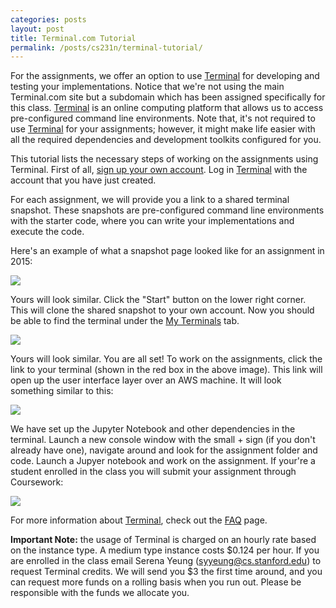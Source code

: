 ```yaml
---
categories: posts
layout: post
title: Terminal.com Tutorial
permalink: /posts/cs231n/terminal-tutorial/
---
```

For the assignments, we offer an option to use [Terminal](https://www.stanfordterminalcloud.com) for developing and testing your implementations. Notice that we're not using the main Terminal.com site but a subdomain which has been assigned specifically for this class. [Terminal](https://www.stanfordterminalcloud.com) is an online computing platform that allows us to access pre-configured command line environments. Note that, it's not required to use [Terminal](https://www.stanfordterminalcloud.com) for your assignments; however, it might make life easier with all the required dependencies and development toolkits configured for you.

This tutorial lists the necessary steps of working on the assignments using Terminal. First of all, [sign up your own account](https://www.stanfordterminalcloud.com/signup). Log in [Terminal](https://www.stanfordterminalcloud.com) with the account that you have just created.

For each assignment, we will provide you a link to a shared terminal snapshot. These snapshots are pre-configured command line environments with the starter code, where you can write your implementations and execute the code.

Here's an example of what a snapshot page looked like for an assignment in 2015:

<div class='fig figcenter fighighlight'>
  <img src='/Diary/assets/images/cs231n/terminal-shared.jpg'>
</div>

Yours will look similar. Click the "Start" button on the lower right corner. This will clone the shared snapshot to your own account. Now you should be able to find the terminal under the [My Terminals](https://www.stanfordterminalcloud.com/terminals) tab.

<div class='fig figcenter fighighlight'>
  <img src='/Diary/assets/images/cs231n/terminal-my.jpg'>
</div>

Yours will look similar. You are all set! To work on the assignments, click the link to your terminal (shown in the red box in the above image). This link will open up the user interface layer over an AWS machine. It will look something similar to this:

<div class='fig figcenter fighighlight'>
  <img src='/Diary/assets/images/cs231n/terminal-development.jpg'>
</div>

We have set up the Jupyter Notebook and other dependencies in the terminal. Launch a new console window with the small + sign (if you don't already have one), navigate around and look for the assignment folder and code. Launch a Jupyer notebook and work on the assignment. If your're a student enrolled in the class you will submit your assignment through Coursework:

<div class='fig figcenter fighighlight'>
  <img src='/Diary/assets/images/cs231n/terminal-coursework.jpg'>
</div>

For more information about [Terminal](https://www.stanfordterminalcloud.com), check out the [FAQ](https://www.stanfordterminalcloud.com/faq) page.

**Important Note:** the usage of Terminal is charged on an hourly rate based on the instance type. A medium type instance costs $0.124 per hour. If you are enrolled in the class email Serena Yeung (syyeung@cs.stanford.edu) to request Terminal credits. We will send you $3 the first time around, and you can request more funds on a rolling basis when you run out. Please be responsible with the funds we allocate you.